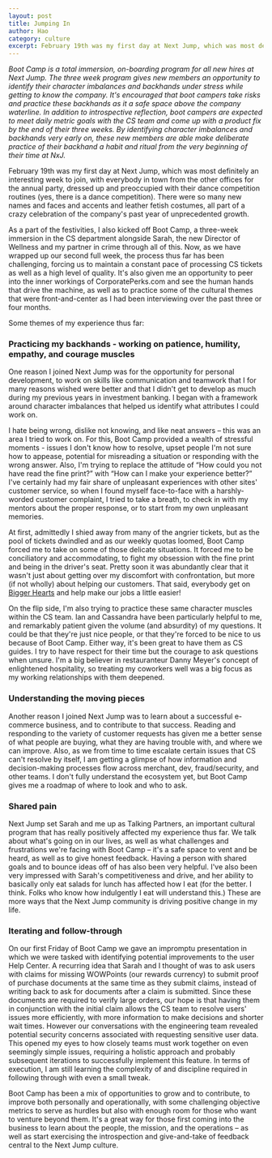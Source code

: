 ```yaml
---
layout: post
title: Jumping In
author: Hao
category: culture
excerpt: February 19th was my first day at Next Jump, which was most definitely an interesting week to join, with everybody in town from the other offices for the annual party, dressed up and preoccupied with their dance competition routines (yes, there is a dance competition).  There were so many new names and faces and accents and leather fetish costumes, all part of a crazy celebration of the company&apos;s past year of unprecedented growth. As a part of the festivities, I also kicked off Boot Camp, a three-week immersion in the CS department alongside Sarah, the new Director of Wellness and my partner in crime through all of this.  Now, as we have wrapped up our second full week, the process thus far has been challenging, forcing us to maintain a constant pace of processing CS tickets as well as a high level of quality.  It&apos;s also given me an opportunity to peer into the inner workings of CorporatePerks.com and see the human hands that drive the machine, as well as to practice some of the cultural themes that were front-and-center as I had been interviewing over the past three or four months.
---
```


*Boot Camp is a total immersion, on-boarding program for all new hires at Next Jump. The three week program gives new members an opportunity to identify their character imbalances and backhands under stress while getting to know the company. It&apos;s encouraged that boot campers take risks and practice these backhands as it a safe space above the company waterline. In addition to introspective reflection, boot campers are expected to meet daily metric goals with the CS team and come up with a product fix by the end of their three weeks. By identifying character imbalances and backhands very early on, these new members are able make deliberate practice of their backhand a habit and ritual from the very beginning of their time at NxJ.*

February 19th was my first day at Next Jump, which was most definitely an interesting week to join, with everybody in town from the other offices for the annual party, dressed up and preoccupied with their dance competition routines (yes, there is a dance competition).  There were so many new names and faces and accents and leather fetish costumes, all part of a crazy celebration of the company&apos;s past year of unprecedented growth.
 
As a part of the festivities, I also kicked off Boot Camp, a three-week immersion in the CS department alongside Sarah, the new Director of Wellness and my partner in crime through all of this.  Now, as we have wrapped up our second full week, the process thus far has been challenging, forcing us to maintain a constant pace of processing CS tickets as well as a high level of quality.  It&apos;s also given me an opportunity to peer into the inner workings of CorporatePerks.com and see the human hands that drive the machine, as well as to practice some of the cultural themes that were front-and-center as I had been interviewing over the past three or four months.
 
Some themes of my experience thus far:
 
### Practicing my backhands - working on patience, humility, empathy, and courage muscles

One reason I joined Next Jump was for the opportunity for personal development, to work on skills like communication and teamwork that I for many reasons wished were better and that I didn&apos;t get to develop as much during my previous years in investment banking.  I began with a framework around character imbalances that helped us identify what attributes I could work on.
 
I hate being wrong, dislike not knowing, and like neat answers – this was an area I tried to work on.  For this, Boot Camp provided a wealth of stressful moments - issues I don&apos;t know how to resolve, upset people I&apos;m not sure how to appease, potential for misreading a situation or responding with the wrong answer.  Also, I&apos;m trying to replace the attitude of “How could you not have read the fine print?” with “How can I make your experience better?”  I&apos;ve certainly had my fair share of unpleasant experiences with other sites&apos; customer service, so when I found myself face-to-face with a harshly-worded customer complaint, I tried to take a breath, to check in with my mentors about the proper response, or to start from my own unpleasant memories.
 
At first, admittedly I shied away from many of the angrier tickets, but as the pool of tickets dwindled and as our weekly quotas loomed, Boot Camp forced me to take on some of those delicate situations.  It forced me to be conciliatory and accommodating, to fight my obsession with the fine print and being in the driver&apos;s seat.  Pretty soon it was abundantly clear that it wasn&apos;t just about getting over my discomfort with confrontation, but more (if not wholly) about helping our customers.  That said, everybody get on [Bigger Hearts](http://blog.nextjump.com/culture/bigger-hearts-a-gateway-to-the-customers-hearts.html) and help make our jobs a little easier!
 
On the flip side, I&apos;m also trying to practice these same character muscles within the CS team.  Ian and Cassandra have been particularly helpful to me, and remarkably patient given the volume (and absurdity) of my questions.  It could be that they&apos;re just nice people, or that they&apos;re forced to be nice to us because of Boot Camp.  Either way, it&apos;s been great to have them as CS guides.  I try to have respect for their time but the courage to ask questions when unsure.  I&apos;m a big believer in restauranteur Danny Meyer&apos;s concept of enlightened hospitality, so treating my coworkers well was a big focus as my working relationships with them deepened.
 
### Understanding the moving pieces

Another reason I joined Next Jump was to learn about a successful e-commerce business, and to contribute to that success.  Reading and responding to the variety of customer requests has given me a better sense of what people are buying, what they are having trouble with, and where we can improve.  Also, as we from time to time escalate certain issues that CS can&apos;t resolve by itself, I am getting a glimpse of how information and decision-making processes flow across merchant, dev, fraud/security, and other teams.  I don&apos;t fully understand the ecosystem yet, but Boot Camp gives me a roadmap of where to look and who to ask.
 
### Shared pain

Next Jump set Sarah and me up as Talking Partners, an important cultural program that has really positively affected my experience thus far.  We talk about what&apos;s going on in our lives, as well as what challenges and frustrations we&apos;re facing with Boot Camp – it&apos;s a safe space to vent and be heard, as well as to give honest feedback.  Having a person with shared goals and to bounce ideas off of has also been very helpful.  I&apos;ve also been very impressed with Sarah&apos;s competitiveness and drive, and her ability to basically only eat salads for lunch has affected how I eat (for the better.  I think.  Folks who know how indulgently I eat will understand this.)  These are more ways that the Next Jump community is driving positive change in my life.
 
### Iterating and follow-through

On our first Friday of Boot Camp we gave an impromptu presentation in which we were tasked with identifying potential improvements to the user Help Center.  A recurring idea that Sarah and I thought of was to ask users with claims for missing WOWPoints (our rewards currency) to submit proof of purchase documents at the same time as they submit claims, instead of writing back to ask for documents after a claim is submitted.  Since these documents are required to verify large orders, our hope is that having them in conjunction with the initial claim allows the CS team to resolve users&apos; issues more efficiently, with more information to make decisions and shorter wait times.  However our conversations with the engineering team revealed potential security concerns associated with requesting sensitive user data. This opened my eyes to how closely teams must work together on even seemingly simple issues, requiring a holistic approach and probably subsequent iterations to successfully implement this feature.  In terms of execution, I am still learning the complexity of and discipline required in following through with even a small tweak.
 
Boot Camp has been a mix of opportunities to grow and to contribute, to improve both personally and operationally, with some challenging objective metrics to serve as hurdles but also with enough room for those who want to venture beyond them.  It&apos;s a great way for those first coming into the business to learn about the people, the mission, and the operations – as well as start exercising the introspection and give-and-take of feedback central to the Next Jump culture. 
